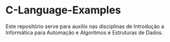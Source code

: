 # C-Language-Examples
Este repositório serve para auxilio nas disciplinas de Introdução a Informática para Automação e Algoritmos e Estruturas de Dados.
